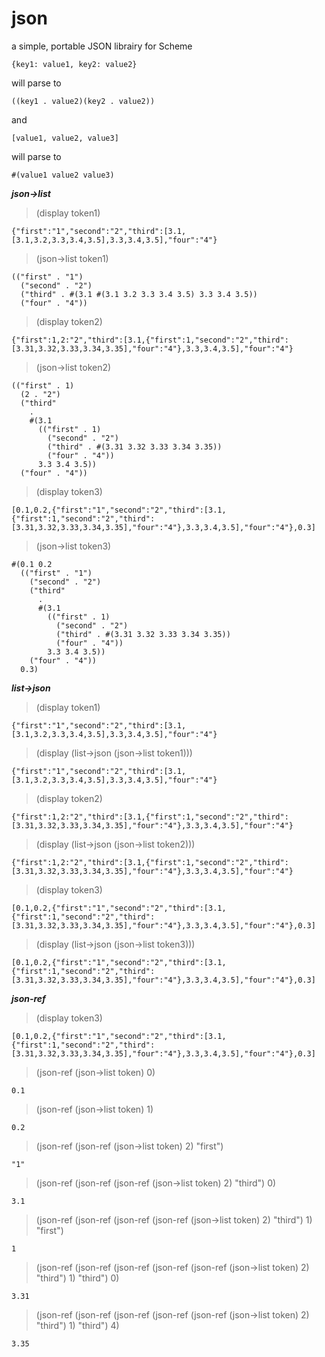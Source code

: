 # json
a simple, portable JSON librairy for Scheme

```
{key1: value1, key2: value2}
```

will parse to

```
((key1 . value2)(key2 . value2))
```

and

```
[value1, value2, value3]
```

will parse to

```
#(value1 value2 value3)
```

***json->list***


> (display token1)

```
{"first":"1","second":"2","third":[3.1,[3.1,3.2,3.3,3.4,3.5],3.3,3.4,3.5],"four":"4"}
```
> (json->list token1)

```
(("first" . "1")
  ("second" . "2")
  ("third" . #(3.1 #(3.1 3.2 3.3 3.4 3.5) 3.3 3.4 3.5))
  ("four" . "4"))
```
> (display token2)

```
{"first":1,2:"2","third":[3.1,{"first":1,"second":"2","third":[3.31,3.32,3.33,3.34,3.35],"four":"4"},3.3,3.4,3.5],"four":"4"}
```

> (json->list token2)

```
(("first" . 1)
  (2 . "2")
  ("third"
    .
    #(3.1
      (("first" . 1)
        ("second" . "2")
        ("third" . #(3.31 3.32 3.33 3.34 3.35))
        ("four" . "4"))
      3.3 3.4 3.5))
  ("four" . "4"))
```

> (display token3)


```
[0.1,0.2,{"first":"1","second":"2","third":[3.1,{"first":1,"second":"2","third":[3.31,3.32,3.33,3.34,3.35],"four":"4"},3.3,3.4,3.5],"four":"4"},0.3]
```

> (json->list token3)


```
#(0.1 0.2
  (("first" . "1")
    ("second" . "2")
    ("third"
      .
      #(3.1
        (("first" . 1)
          ("second" . "2")
          ("third" . #(3.31 3.32 3.33 3.34 3.35))
          ("four" . "4"))
        3.3 3.4 3.5))
    ("four" . "4"))
  0.3)
```

***list->json***


> (display token1)

```
{"first":"1","second":"2","third":[3.1,[3.1,3.2,3.3,3.4,3.5],3.3,3.4,3.5],"four":"4"}
```

> (display (list->json (json->list token1)))

```
{"first":"1","second":"2","third":[3.1,[3.1,3.2,3.3,3.4,3.5],3.3,3.4,3.5],"four":"4"}
```

> (display token2)

```
{"first":1,2:"2","third":[3.1,{"first":1,"second":"2","third":[3.31,3.32,3.33,3.34,3.35],"four":"4"},3.3,3.4,3.5],"four":"4"}
```

> (display (list->json (json->list token2)))

```
{"first":1,2:"2","third":[3.1,{"first":1,"second":"2","third":[3.31,3.32,3.33,3.34,3.35],"four":"4"},3.3,3.4,3.5],"four":"4"}
```

> (display token3)

```
[0.1,0.2,{"first":"1","second":"2","third":[3.1,{"first":1,"second":"2","third":[3.31,3.32,3.33,3.34,3.35],"four":"4"},3.3,3.4,3.5],"four":"4"},0.3]
```

> (display (list->json (json->list token3)))

```
[0.1,0.2,{"first":"1","second":"2","third":[3.1,{"first":1,"second":"2","third":[3.31,3.32,3.33,3.34,3.35],"four":"4"},3.3,3.4,3.5],"four":"4"},0.3]
```

***json-ref***

> (display token3)

```
[0.1,0.2,{"first":"1","second":"2","third":[3.1,{"first":1,"second":"2","third":[3.31,3.32,3.33,3.34,3.35],"four":"4"},3.3,3.4,3.5],"four":"4"},0.3]
```

> (json-ref (json->list token) 0)

```
0.1
```

> (json-ref (json->list token) 1)

```
0.2
```

> (json-ref (json-ref (json->list token) 2) "first")

```
"1"
```

> (json-ref (json-ref (json-ref (json->list token) 2) "third") 0)

```
3.1
```

> (json-ref (json-ref (json-ref (json-ref (json->list token) 2) "third") 1) "first")

```
1
```

> (json-ref (json-ref (json-ref (json-ref (json-ref (json->list token) 2) "third") 1) "third") 0)

```
3.31
```

> (json-ref (json-ref (json-ref (json-ref (json-ref (json->list token) 2) "third") 1) "third") 4)

```
3.35
```

